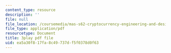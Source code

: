 ```yaml
---
content_type: resource
description: ''
file: null
file_location: /coursemedia/mas-s62-cryptocurrency-engineering-and-design-spring-2018/ea5a30f817fa8c49737df5f0378d0f63_0Q5IimX-AAc.pdf
file_type: application/pdf
resourcetype: Document
title: 3play pdf file
uid: ea5a30f8-17fa-8c49-737d-f5f0378d0f63
---
```

